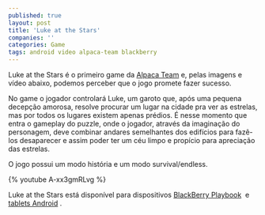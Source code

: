 ```yaml
---
published: true
layout: post
title: 'Luke at the Stars'
companies: ''
categories: Game
tags: android video alpaca-team blackberry
---
```

Luke at the Stars é o primeiro game da <a href="http://alpacateam.com/">Alpaca Team</a>
 e, pelas imagens e vídeo abaixo, podemos perceber que o jogo promete fazer sucesso.




No game o jogador controlará Luke, um garoto que, após uma pequena decepção amorosa, resolve procurar um lugar na cidade pra ver as estrelas, mas por todos os lugares existem apenas prédios. É nesse momento que entra o gameplay do puzzle, onde o jogador, através da imaginação do personagem, deve combinar andares semelhantes dos edifícios para fazê-los desaparecer e assim poder ter um céu limpo e propício para apreciação das estrelas.




O jogo possui um modo história e um modo survival/endless.


{% youtube A-xx3gmRLvg %}

Luke at the Stars está disponível para dispositivos <a href="http://appworld.blackberry.com/webstore/content/25007901/" target="_blank">BlackBerry Playbook</a>
 e <a href="https://play.google.com/store/apps/details?id=air.com.alpaca.luke&amp;feature=search_result#?t=W251bGwsMSwxLDEsImFpci5jb20uYWxwYWNhLmx1a2UiXQ.." target="_blank">tablets Android</a>
.